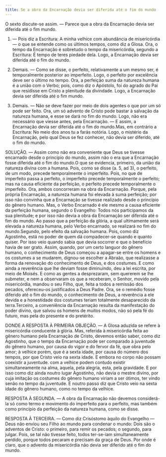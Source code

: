```yaml
---
title: Se a obra da Encarnação devia ser diferida até o fim do mundo
---
```


O sexto discute-se assim. — Parece que a obra da Encarnação devia ser diferida até o fim mundo.  

1. — Pois diz a Escritura: A minha velhice com abundância de misericórdia — o que se entende como os últimos tempos, como diz a Glosa. Ora, o tempo da Encarnação é sobretudo o tempo da misericórdia, segundo a Escritura: É tempo de teres piedade dela. Logo, a Encarnação devia ser diferida até o fim do mundo.  

2. Demais. — Como se disse, o perfeito, relativamente a um mesmo ser, é temporalmente posterior ao imperfeito. Logo, o perfeito por excelência deve ser o último no tempo. Ora, a perfeição suma da natureza humana é a união com o Verbo; pois, como diz o Apóstolo, foi do agrado do Pai que residisse em Cristo a plenitude da divindade. Logo, a Encarnação devia ser diferida até o fim mundo.  

3. Demais. — Não se deve fazer por meio de dois agentes o que por um só pode ser feito. Ora, um só advento de Cristo pode bastar à salvação da natureza humana, e esse se dará no fim do mundo. Logo, não era necessário que viesse antes, pela Encarnação. — E assim, a Encarnação devia ser diferida até o fim do mundo.Mas, em contrário a Escritura: No meio dos anos tu a farás notória. Logo, o mistério da Encarnação, pelo qual Deus se fez conhecer, não devia ser diferido, até o fim do mundo.  

SOLUÇÃO. — Assim como não era conveniente que Deus se tivesse encarnado desde o princípio do mundo, assim não o era que a Encarnação fosse diferida até o fim do mundo.O que se evidencia, primeiro, da união da natureza divina com a humana. Pois, como se disse (a. 5, ad 3), o perfeito, de um modo, precede temporalmente o imperfeito. Pois, no que de imperfeito passa a perfeito, o imperfeito precede temporalmente o perfeito; mas na causa eficiente da perfeição, o perfeito precede temporalmente o imperfeito. Ora, ambos concorreram na obra da Encarnação. Porque, pela própria Encarnação, a natureza humana foi elevada à suma perfeição; por isso não convinha que a Encarnação se tivesse realizado desde o princípio do gênero humano. Mas, o Verbo Encarnado é ele mesmo a causa eficiente da perfeição humana, segundo o Evangelho: Todos nós participamos da sua plenitude; e por isso não devia a obra da Encarnação ser diferida até o fim do mundo. Ao passo que a perfeição da glória, a qual ultimamente será elevada a natureza humana, pelo Verbo encarnado, se realizará no fim do mundo.Segundo, pelo efeito da salvação humana. Pois, como diz Agostinho, está no poder de quem dá compadecer-se quando e quanto quiser. Por isso veio quando sabia que devia socorrer e que o benefício havia de ser grato. Assim, quando, por um certo languor do gênero humano, o conhecimento de Deus começou a apagar-se entre os homens e os costumes a se mudarem, dignou-se escolher a Abraão, que realizasse a forma da renovação do conhecimento de Deus, e dos costumes. E como ainda a reverência que lhe deviam fosse diminuindo, deu a lei escrita, por meio de Moisés. E como as gentes a desprezaram, sem quererem se lhe submeter, e nem a observaram os que a receberam, o Senhor, movido pela misericórdia, mandou o seu Filho, que, feita a todos a remissão dos pecados, ofereceu-os justificados a Deus Padre. Ora, se o remédio fosse diferido até o fim do mundo, o conhecimento de Deus, a reverência a ele devida e a honestidade dos costumes teriam totalmente desaparecido da terra.Terceiro, a conveniência da Encarnação resulta da manifestação do poder divino, que salvou os homens de muitos modos, não só pela fé do futuro, mas pela do presente e do pretérito.  

DONDE A RESPOSTA À PRIMEIRA OBJEÇÃO. — A Glosa aduzida se refere à misericórdia conducente à glória. Mas, referida à misericórdia feita ao gênero humano pela Encarnação de Cristo, devemos então saber, como diz Agostinho, que o tempo da Encarnação pode ser comparado à juventude do gênero humano, por causa do vigor e do fervor da fé, que obra pelo amor; à velhice porém, que é a sexta idade, por causa do número dos tempos, por que Cristo veio na sexta idade. E embora no corpo não possam coexistir a juventude. com a velhice podem contudo existir simultaneamente na alma, aquela, pela alegria, esta, pela gravidade. E por isso como diz ainda noutro lugar Agostinho, não devia o mestre divino, por cuja imitação os costumes do gênero humano viriam a ser ótimos, ter vindo senão no tempo da juventude. E noutro passo diz que Cristo veio na sexta idade do gênero humano, como no tempo da velhice.  

RESPOSTA À SEGUNDA. — A obra da Encarnação não devemos considerá-la só como termo e movimento do imperfeito para o perfeito, mas também como princípio da perfeição da natureza humana, como se disse.  

RESPOSTA À TERCEIRA. — Como diz Crisóstomo àquilo do Evangelho — Deus não enviou seu Filho ao mundo para condenar o mundo: Dois são o adventos de Cristo: o primeiro, para remir os pecados; o segundo, para julgar. Pois, se tal não tivesse feito, todos ter-se-iam simultaneamente perdido, porque todos pecaram e precisam da graça de Deus. Por onde é claro, que o advento da misericórdia não devia ser diferido até o fim do mundo.